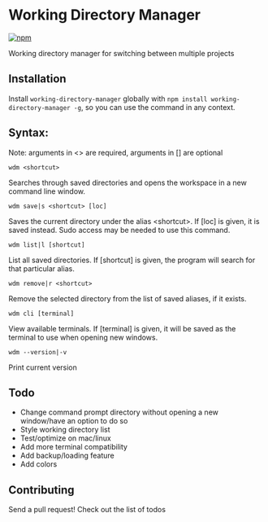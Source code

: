 # Working Directory Manager

[![npm](https://img.shields.io/npm/l/express.svg)]()

Working directory manager for switching between multiple projects

## Installation

Install `working-directory-manager` globally with `npm install working-directory-manager -g`, so you can use the command in any context.


## Syntax:

Note: arguments in <> are required, arguments in [] are optional

`wdm <shortcut>`

Searches through saved directories and opens the workspace in a new command line window.

`wdm save|s <shortcut> [loc]`

Saves the current directory under the alias \<shortcut>. If [loc] is given, it is saved instead. Sudo access may be needed to use this command.

`wdm list|l [shortcut]`

List all saved directories. If [shortcut] is given, the program will search for that particular alias.

`wdm remove|r <shortcut>`

Remove the selected directory from the list of saved aliases, if it exists.

`wdm cli [terminal]`

View available terminals. If [terminal] is given, it will be saved as the terminal to use when opening new windows.

`wdm --version|-v`

Print current version


## Todo

* Change command prompt directory without opening a new window/have an option to do so
* Style working directory list
* Test/optimize on mac/linux
* Add more terminal compatibility
* Add backup/loading feature
* Add colors

## Contributing

Send a pull request! Check out the list of todos
